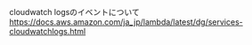 cloudwatch logsのイベントについて
<https://docs.aws.amazon.com/ja_jp/lambda/latest/dg/services-cloudwatchlogs.html>